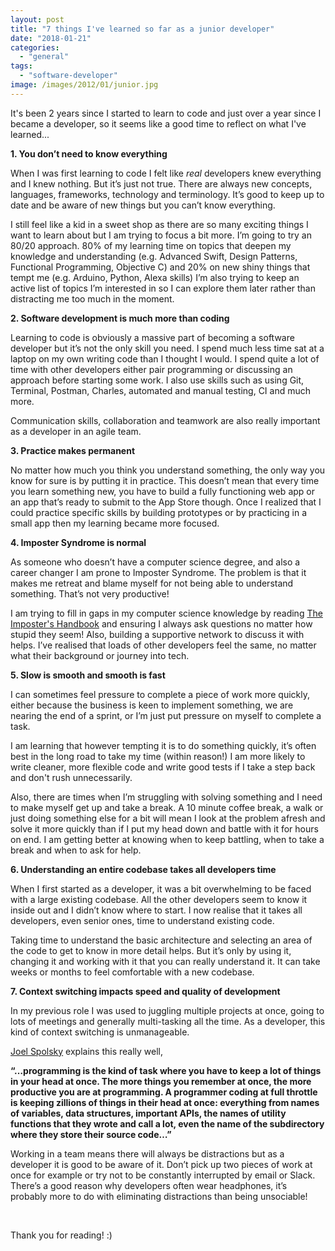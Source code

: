 ```yaml
---
layout: post
title: "7 things I've learned so far as a junior developer"
date: "2018-01-21"
categories: 
  - "general"
tags: 
  - "software-developer"
image: /images/2012/01/junior.jpg
---
```


It's been 2 years since I started to learn to code and just over a year since I became a developer, so it seems like a good time to reflect on what I've learned...

**1\. You don’t need to know everything**

When I was first learning to code I felt like _real_ developers knew everything and I knew nothing. But it’s just not true. There are always new concepts, languages, frameworks, technology and terminology. It’s good to keep up to date and be aware of new things but you can’t know everything.

I still feel like a kid in a sweet shop as there are so many exciting things I want to learn about but I am trying to focus a bit more. I’m going to try an 80/20 approach. 80% of my learning time on topics that deepen my knowledge and understanding (e.g. Advanced Swift, Design Patterns, Functional Programming, Objective C) and 20% on new shiny things that tempt me (e.g. Arduino, Python, Alexa skills) I’m also trying to keep an active list of topics I’m interested in so I can explore them later rather than distracting me too much in the moment.

**2\. Software development is much more than coding**

Learning to code is obviously a massive part of becoming a software developer but it’s not the only skill you need. I spend much less time sat at a laptop on my own writing code than I thought I would. I spend quite a lot of time with other developers either pair programming or discussing an approach before starting some work. I also use skills such as using Git, Terminal, Postman, Charles, automated and manual testing, CI and much more.

Communication skills, collaboration and teamwork are also really important as a developer in an agile team.

**3\. Practice makes permanent**

No matter how much you think you understand something, the only way you know for sure is by putting it in practice. This doesn’t mean that every time you learn something new, you have to build a fully functioning web app or an app that’s ready to submit to the App Store though. Once I realized that I could practice specific skills by building prototypes or by practicing in a small app then my learning became more focused.

**4\. Imposter Syndrome is normal** 

As someone who doesn’t have a computer science degree, and also a career changer I am prone to Imposter Syndrome. The problem is that it makes me retreat and blame myself for not being able to understand something. That’s not very productive!

I am trying to fill in gaps in my computer science knowledge by reading [The Imposter's Handbook](https://bigmachine.io/products/the-imposters-handbook) and ensuring I always ask questions no matter how stupid they seem! Also, building a supportive network to discuss it with helps. I’ve realised that loads of other developers feel the same, no matter what their background or journey into tech.

**5\. Slow is smooth and smooth is fast**

I can sometimes feel pressure to complete a piece of work more quickly, either because the business is keen to implement something, we are nearing the end of a sprint, or I’m just put pressure on myself to complete a task.

I am learning that however tempting it is to do something quickly, it’s often best in the long road to take my time (within reason!) I am more likely to write cleaner, more flexible code and write good tests if I take a step back and don't rush unnecessarily.

Also, there are times when I’m struggling with solving something and I need to make myself get up and take a break. A 10 minute coffee break, a walk or just doing something else for a bit will mean I look at the problem afresh and solve it more quickly than if I put my head down and battle with it for hours on end. I am getting better at knowing when to keep battling, when to take a break and when to ask for help.

**6\. Understanding an entire codebase takes all developers time**

When I first started as a developer, it was a bit overwhelming to be faced with a large existing codebase. All the other developers seem to know it inside out and I didn’t know where to start. I now realise that it takes all developers, even senior ones, time to understand existing code.

Taking time to understand the basic architecture and selecting an area of the code to get to know in more detail helps. But it’s only by using it, changing it and working with it that you can really understand it. It can take weeks or months to feel comfortable with a new codebase.

**7\. Context switching impacts speed and quality of development**

In my previous role I was used to juggling multiple projects at once, going to lots of meetings and generally multi-tasking all the time. As a developer, this kind of context switching is unmanageable.

[Joel Spolsky](https://www.joelonsoftware.com/2001/02/12/human-task-switches-considered-harmful/) explains this really well,

**“…programming is the kind of task where you have to keep a lot of things in your head at once. The more things you remember at once, the more productive you are at programming. A programmer coding at full throttle is keeping zillions of things in their head at once: everything from names of variables, data structures, important APIs, the names of utility functions that they wrote and call a lot, even the name of the subdirectory where they store their source code…”**

Working in a team means there will always be distractions but as a developer it is good to be aware of it. Don’t pick up two pieces of work at once for example or try not to be constantly interrupted by email or Slack. There’s a good reason why developers often wear headphones, it’s probably more to do with eliminating distractions than being unsociable!

 

Thank you for reading! :)

